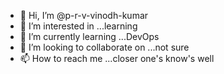 - 👋 Hi, I’m @p-r-v-vinodh-kumar
- 👀 I’m interested in ...learning
- 🌱 I’m currently learning ...DevOps
- 💞️ I’m looking to collaborate on ...not sure
- 📫 How to reach me ...closer one's know's well

<!---
p-r-v-vinodh-kumar/p-r-v-vinodh-kumar is a ✨ special ✨ repository because its `README.md` (this file) appears on your GitHub profile.
You can click the Preview link to take a look at your changes.
--->

